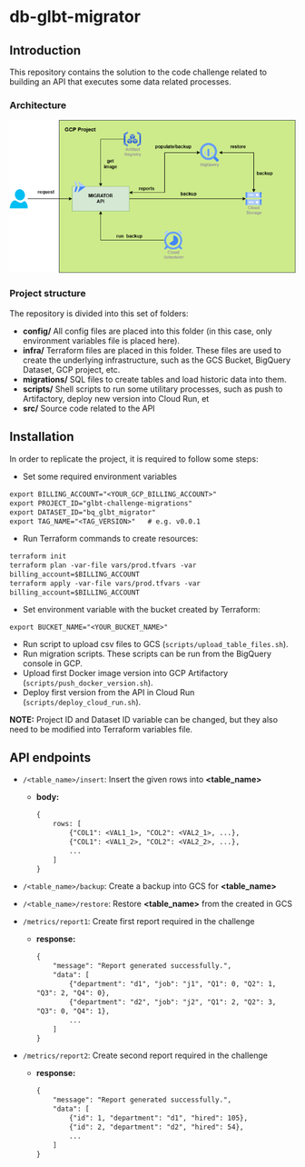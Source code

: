 # db-glbt-migrator

## Introduction
This repository contains the solution to the code challenge related to building an API that executes some data related processes.

### Architecture
![Architecture](diagrams/architecture.png)

### Project structure
The repository is divided into this set of folders:

* **config/** All config files are placed into this folder (in this case, only environment variables file is placed here).
* **infra/** Terraform files are placed in this folder. These files are used to create the underlying infrastructure, such as the GCS Bucket, BigQuery Dataset, GCP project, etc.
* **migrations/** SQL files to create tables and load historic data into them.
* **scripts/** Shell scripts to run some utilitary processes, such as push to Artifactory, deploy new version into Cloud Run, et
* **src/** Source code related to the API

## Installation
In order to replicate the project, it is required to follow some steps:

* Set some required environment variables
```
export BILLING_ACCOUNT="<YOUR_GCP_BILLING_ACCOUNT>"
export PROJECT_ID="glbt-challenge-migrations"
export DATASET_ID="bq_glbt_migrator"
export TAG_NAME="<TAG_VERSION>"   # e.g. v0.0.1
```
* Run Terraform commands to create resources:
```
terraform init
terraform plan -var-file vars/prod.tfvars -var billing_account=$BILLING_ACCOUNT
terraform apply -var-file vars/prod.tfvars -var billing_account=$BILLING_ACCOUNT
```
* Set environment variable with the bucket created by Terraform:
```
export BUCKET_NAME="<YOUR_BUCKET_NAME>"
```
* Run script to upload csv files to GCS (`scripts/upload_table_files.sh`).
* Run migration scripts. These scripts can be run from the BigQuery console in GCP.
* Upload first Docker image version into GCP Artifactory (`scripts/push_docker_version.sh`).
* Deploy first version from the API in Cloud Run (`scripts/deploy_cloud_run.sh`).

**NOTE:**  Project ID and Dataset ID variable can be changed, but they also need to be modified into Terraform variables file.

## API endpoints
* `/<table_name>/insert`: Insert the given rows into **<table_name>**
    * **body:**
      ```
      {
          rows: [
              {"COL1": <VAL1_1>, "COL2": <VAL2_1>, ...},
              {"COL1": <VAL1_2>, "COL2": <VAL2_2>, ...},
              ...
          ]
      }
      ```
      
* `/<table_name>/backup`: Create a backup into GCS for **<table_name>**
* `/<table_name>/restore`: Restore **<table_name>** from the created in GCS
* `/metrics/report1`: Create first report required in the challenge
   * **response:**
     ```
     {
         "message": "Report generated successfully.",
         "data": [
             {"department": "d1", "job": "j1", "Q1": 0, "Q2": 1, "Q3": 2, "Q4": 0},
             {"department": "d2", "job": "j2", "Q1": 2, "Q2": 3, "Q3": 0, "Q4": 1},
             ...
         ]
     }
     ``` 
* `/metrics/report2`: Create second report required in the challenge
   * **response:**
     ```
     {
         "message": "Report generated successfully.",
         "data": [
             {"id": 1, "department": "d1", "hired": 105},
             {"id": 2, "department": "d2", "hired": 54},
             ...
         ]
     }
     ```
   
